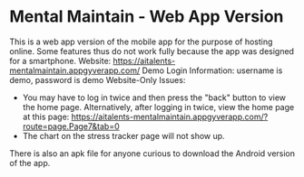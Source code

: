 # Mental Maintain - Web App Version
This is a web app version of the mobile app for the purpose of hosting online. Some features thus do not work fully because the app was designed for a smartphone. 
Website: https://aitalents-mentalmaintain.appgyverapp.com/
Demo Login Information: username is demo, password is demo
Website-Only Issues:
 - You may have to log in twice and then press the "back" button to view the home page. Alternatively, after logging in twice, view the home page at this page: https://aitalents-mentalmaintain.appgyverapp.com/?route=page.Page7&tab=0
 - The chart on the stress tracker page will not show up. 

There is also an apk file for anyone curious to download the Android version of the app. 
